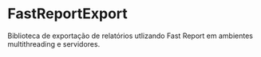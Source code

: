 # FastReportExport
Biblioteca de exportação de relatórios utlizando Fast Report em ambientes multithreading e servidores.
